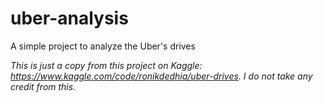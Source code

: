 # uber-analysis
A simple project to analyze the Uber's drives

_This is just a copy from this project on Kaggle: https://www.kaggle.com/code/ronikdedhia/uber-drives. I do not take any credit from this._

